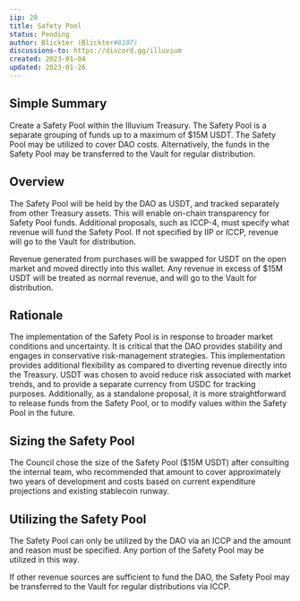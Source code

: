 ```yaml
---
iip: 29
title: Safety Pool
status: Pending
author: Blickter (Blickter#8107)
discussions-to: https://discord.gg/illuvium
created: 2023-01-04
updated: 2023-01-26
---
```


## Simple Summary
Create a Safety Pool within the Illuvium Treasury. The Safety Pool is a separate grouping of funds up to a maximum of $15M USDT. The Safety Pool may be utilized to cover DAO costs. Alternatively, the funds in the Safety Pool may be transferred to the Vault for regular distribution.

## Overview
The Safety Pool will be held by the DAO as USDT, and tracked separately from other Treasury assets. This will enable on-chain transparency for Safety Pool funds. Additional proposals, such as ICCP-4, must specify what revenue will fund the Safety Pool. If not specified by IIP or ICCP, revenue will go to the Vault for distribution.

Revenue generated from purchases will be swapped for USDT on the open market and moved directly into this wallet. Any revenue in excess of $15M USDT will be treated as normal revenue, and will go to the Vault for distribution.

## Rationale
The implementation of the Safety Pool is in response to broader market conditions and uncertainty. It is critical that the DAO provides stability and engages in conservative risk-management strategies. This implementation provides additional flexibility as compared to diverting revenue directly into the Treasury. USDT was chosen to avoid reduce risk associated with market trends, and to provide a separate currency from USDC for tracking purposes. Additionally, as a standalone proposal, it is more straightforward to release funds from the Safety Pool, or to modify values within the Safety Pool in the future.

## Sizing the Safety Pool
The Council chose the size of the Safety Pool ($15M USDT) after consulting the internal team, who recommended that amount to cover approximately two years of development and costs based on current expenditure projections and existing stablecoin runway.

## Utilizing the Safety Pool
The Safety Pool can only be utilized by the DAO via an ICCP and the amount and reason must be specified. Any portion of the Safety Pool may be utilized in this way.

If other revenue sources are sufficient to fund the DAO, the Safety Pool may be transferred to the Vault for regular distributions via ICCP. 
